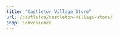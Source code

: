```yaml
---
title: "Castleton Village Store"
url: /castleton/castleton-village-store/
shop: convenience
---
```

